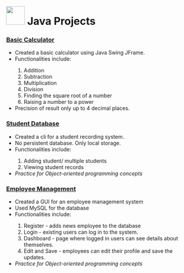 <h1>
  <img src="https://www.itprotoday.com/sites/itprotoday.com/files/styles/article_featured_retina/public/java-logo.gif?itok=uRcaI6LK"
       width="50 height="25"/>
  Java Projects
</h1>

<h3><a href="https://github.com/galvez-mcj/java-projects/tree/main/basic-calculator">Basic Calculator</a></h3>
<p>
  <ul>
    <li>Created a basic calculator using Java Swing JFrame.</li>
    <li>Functionalities include: </li>
      <ol>
        <li>Addition</li>
        <li>Subtraction</li>
        <li>Multiplication</li>
        <li>Division</li>
        <li>Finding the square root of a number</li>
        <li>Raising a number to a power</li>
      </ol>
    <li>Precision of result only up to 4 decimal places.</li>
  </ul>
</p>

<h3><a href="https://github.com/galvez-mcj/java-projects/tree/main/student-database">Student Database</a></h3>
<p>
  <ul>
    <li>Created a cli for a student recording system.</li>
    <li>No persistent database. Only local storage.</li>
    <li>Functionalities include:</li>
      <ol>
        <li>Adding student/ multiple students</li>
        <li>Viewing student records</li>
      </ol>
    <li><i>Practice for Object-oriented programming concepts</i></li>
  </ul>
</p>

<h3><a href="https://github.com/galvez-mcj/java-projects/tree/main/EmployeeManagement">Employee Management</a></h3>
<p>
  <ul>
    <li>Created a GUI for an employee management system</li>
    <li>Used MySQL for the database</li>
    <li>Functionalities include:</li>
      <ol>
        <li>Register - adds news employee to the database</li>
        <li>Login - existing users can log in to the system.</li>
        <li>Dashboard - page where logged in users can see details about themselves.</li>
        <li>Edit and Save - employees can edit their profile and save the updates.</li>
      </ol>
    <li><i>Practice for Object-oriented programming concepts</i></li>
  </ul>
</p>


